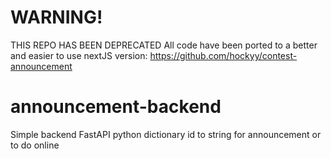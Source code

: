 # WARNING!
THIS REPO HAS BEEN DEPRECATED
All code have been ported to a better and easier to use nextJS version: https://github.com/hockyy/contest-announcement


# announcement-backend
Simple backend FastAPI python dictionary id to string for announcement or to do online 
